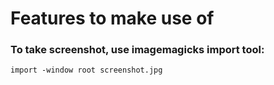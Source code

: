 # Features to make use of

### To take screenshot, use imagemagicks import tool:
```import -window root screenshot.jpg```
